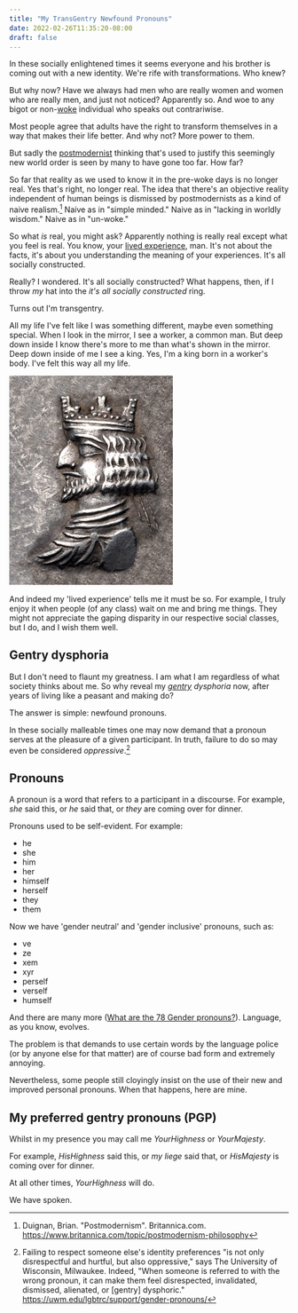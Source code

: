 ```yaml
---
title: "My TransGentry Newfound Pronouns"
date: 2022-02-26T11:35:20-08:00
draft: false
---
```


In these socially enlightened times it seems everyone and his brother
is coming out with a new identity. We're rife with transformations.
Who knew?

But why now? Have we always had men who are really women and women
who are really men, and just not noticed? Apparently so. And woe to
any bigot or non-[woke](https://en.wikipedia.org/wiki/Woke)
individual who speaks out contrariwise.

Most people agree that adults have the right to transform themselves
in a way that makes their life better. And why not? More
power to them.

But sadly the
[postmodernist](https://en.wikipedia.org/wiki/Postmodernism) thinking
that's used to justify this seemingly new world order is seen by many
to have gone too far. How far?

So far that reality as we used to know it in the pre-woke
days is no longer real. Yes that's right, no longer real. The idea
that there's an objective reality independent of human beings is
dismissed by postmodernists as a kind of naive realism.[^1] Naive as
in "simple minded." Naive as in "lacking in worldly wisdom." Naive as
in "un-woke."

So what _is_ real, you might ask? Apparently nothing is really real
except what you feel is real. You know, your [lived
experience](https://en.wikipedia.org/wiki/Lived_experience), man.
It's not about the facts, it's about you understanding the meaning of
your experiences. It's all socially constructed.


Really? I wondered. It's all socially constructed? What happens,
then, if I throw _my_ hat into the _it's all socially constructed_
ring.

Turns out I'm transgentry.

All my life I've felt like I was something different, maybe even
something special. When I look in the mirror, I see a worker, a
common man. But deep down inside I know there's more to me than
what's shown in the mirror. Deep down inside of me I see a king. Yes,
I'm a king born in a worker's body. I've felt this way all my life.

![king with crown](/images/King_of_Persis_Ardashir_II_with_crown_1st_century_BCE.jpg)

And indeed my 'lived experience' tells me it must be so. For
example, I truly enjoy it when people (of any class) wait on me and
bring me things. They might not appreciate the gaping disparity in
our respective social classes, but I do, and I wish them well.

## Gentry dysphoria

But I don't need to flaunt my greatness. I am what I am regardless of
what society thinks about me. So why reveal my
_[gentry](https://en.wikipedia.org/wiki/Gentry) dysphoria_ now, after
years of living like a peasant and making do?

The answer is simple: newfound pronouns.

In these socially malleable times one may now demand that a pronoun
serves at the pleasure of a given participant. In truth, failure to
do so may even be considered _oppressive_.[^2]

## Pronouns

A pronoun is a word that refers to a participant in a discourse. For
example, _she_ said this, or _he_ said that, or _they_ are coming
over for dinner.


Pronouns used to be self-evident. For example:

- he
- she
- him
- her
- himself
- herself
- they
- them

Now we have 'gender neutral' and 'gender inclusive' pronouns, such as:

- ve
- ze
- xem
- xyr
- perself
- verself
- humself

And there are many more ([What are the 78 Gender
pronouns?](https://bobcutmag.com/2021/09/07/what-are-the-78-gender-pronouns/)).
Language, as you know, evolves.

The problem is that demands to use certain words by the language
police (or by anyone else for that matter) are of course bad form and
extremely annoying.

Nevertheless, some people still cloyingly insist on the use of their
new and improved personal pronouns. When that happens, here are mine.


## My preferred gentry pronouns (PGP)


Whilst in my presence you may call me _YourHighness_ or _YourMajesty_.

For example, _HisHighness_ said this, or
_my liege_ said that, or _HisMajesty_ is coming over for dinner.

At all other times, _YourHighness_ will do.

We have spoken.

[^1]: Duignan, Brian. "Postmodernism". Britannica.com.
https://www.britannica.com/topic/postmodernism-philosophy


[^2]: Failing to respect someone else's identity preferences "is not
only disrespectful and hurtful, but also oppressive," says The University of
Wisconsin, Milwaukee. Indeed, "When someone is referred to with the
wrong pronoun, it can make them feel disrespected, invalidated,
dismissed, alienated, or [gentry] dysphoric."
https://uwm.edu/lgbtrc/support/gender-pronouns/
